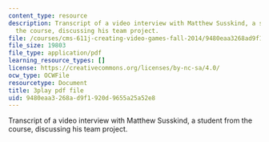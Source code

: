 ```yaml
---
content_type: resource
description: Transcript of a video interview with Matthew Susskind, a student from
  the course, discussing his team project.
file: /courses/cms-611j-creating-video-games-fall-2014/9480eaa3268ad9f1920d9655a25a52e8_uX-D5Q_5v4A.pdf
file_size: 19803
file_type: application/pdf
learning_resource_types: []
license: https://creativecommons.org/licenses/by-nc-sa/4.0/
ocw_type: OCWFile
resourcetype: Document
title: 3play pdf file
uid: 9480eaa3-268a-d9f1-920d-9655a25a52e8
---
```

Transcript of a video interview with Matthew Susskind, a student from the course, discussing his team project.